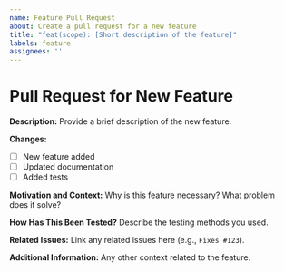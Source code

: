```yaml
---
name: Feature Pull Request
about: Create a pull request for a new feature
title: "feat(scope): [Short description of the feature]"
labels: feature
assignees: ''
---
```


# Pull Request for New Feature

**Description:**
Provide a brief description of the new feature.

**Changes:**
- [ ] New feature added
- [ ] Updated documentation
- [ ] Added tests

**Motivation and Context:**
Why is this feature necessary? What problem does it solve?

**How Has This Been Tested?**
Describe the testing methods you used.

**Related Issues:**
Link any related issues here (e.g., `Fixes #123`).

**Additional Information:**
Any other context related to the feature.
